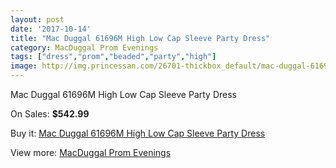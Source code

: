 ```yaml
---
layout: post
date: '2017-10-14'
title: "Mac Duggal 61696M High Low Cap Sleeve Party Dress"
category: MacDuggal Prom Evenings
tags: ["dress","prom","beaded","party","high"]
image: http://img.princessan.com/26701-thickbox_default/mac-duggal-61696m-high-low-cap-sleeve-party-dress.jpg
---
```

Mac Duggal 61696M High Low Cap Sleeve Party Dress

On Sales: **$542.99**
<a href="https://www.princessan.com/en/12237-mac-duggal-61696m-high-low-cap-sleeve-party-dress.html"><amp-img layout="responsive" width="600" height="600" src="//img.princessan.com/26701-thickbox_default/mac-duggal-61696m-high-low-cap-sleeve-party-dress.jpg" alt="Mac Duggal 61696M High Low Cap Sleeve Party Dress 0" /></a>
<a href="https://www.princessan.com/en/12237-mac-duggal-61696m-high-low-cap-sleeve-party-dress.html"><amp-img layout="responsive" width="600" height="600" src="//img.princessan.com/26703-thickbox_default/mac-duggal-61696m-high-low-cap-sleeve-party-dress.jpg" alt="Mac Duggal 61696M High Low Cap Sleeve Party Dress 1" /></a>
<a href="https://www.princessan.com/en/12237-mac-duggal-61696m-high-low-cap-sleeve-party-dress.html"><amp-img layout="responsive" width="600" height="600" src="//img.princessan.com/26702-thickbox_default/mac-duggal-61696m-high-low-cap-sleeve-party-dress.jpg" alt="Mac Duggal 61696M High Low Cap Sleeve Party Dress 2" /></a>

Buy it: [Mac Duggal 61696M High Low Cap Sleeve Party Dress](https://www.princessan.com/en/12237-mac-duggal-61696m-high-low-cap-sleeve-party-dress.html "Mac Duggal 61696M High Low Cap Sleeve Party Dress")

View more: [MacDuggal Prom Evenings](https://www.princessan.com/en/87- "MacDuggal Prom Evenings")